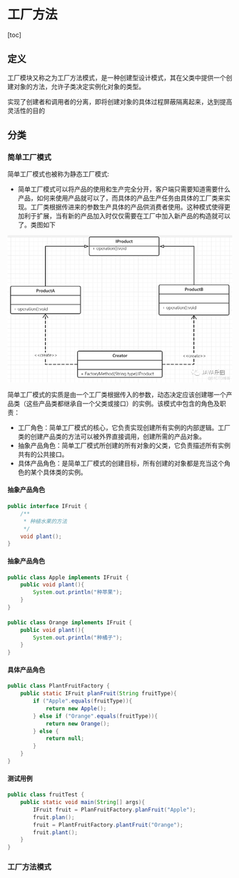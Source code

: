 # 工厂方法

[toc]

## 定义

工厂模块又称之为工厂方法模式，是一种创建型设计模式，其在父类中提供一个创建对象的方法，允许子类决定实例化对象的类型。

实现了创建者和调用者的分离，即将创建对象的具体过程屏蔽隔离起来，达到提高灵活性的目的



## 分类

### 简单工厂模式

简单工厂模式也被称为静态工厂模式:

- 简单工厂模式可以将产品的使用和生产完全分开，客户端只需要知道需要什么产品，如何来使用产品就可以了，而具体的产品生产任务由具体的工厂类来实现。工厂类根据传进来的参数生产具体的产品供消费者使用。这种模式使得更加利于扩展，当有新的产品加入时仅仅需要在工厂中加入新产品的构造就可以了。类图如下

![简单工厂模式](..\resource\images\简单工厂模式.png)

简单工厂模式的实质是由一个工厂类根据传入的参数，动态决定应该创建哪一个产品类（这些产品类都继承自一个父类或接口）的实例。该模式中包含的角色及职责：

- 工厂角色：简单工厂模式的核心，它负责实现创建所有实例的内部逻辑。工厂类的创建产品类的方法可以被外界直接调用，创建所需的产品对象。
- 抽象产品角色：简单工厂模式所创建的所有对象的父类，它负责描述所有实例共有的公共接口。
- 具体产品角色：是简单工厂模式的创建目标，所有创建的对象都是充当这个角色的某个具体类的实例。

#### 抽象产品角色

```java
public interface IFruit {
    /**
     * 种植水果的方法
     */
    void plant();
}
```

#### 抽象产品角色

```java
public class Apple implements IFruit {
    public void plant(){
        System.out.println("种苹果");
    }
}

public class Orange implements IFruit {
    public void plant(){
        System.out.println("种橘子");
    }
}
```

#### 具体产品角色

```java
public class PlantFruitFactory {
    public static IFruit planFruit(String fruitType){
        if ("Apple".equals(fruitType)){
            return new Apple();
        } else if ("Orange".equals(fruitType)){
            return new Orange();
        } else {
            return null;
        }
    }
}
```

####  测试用例

```java
public class fruitTest {
    public static void main(String[] args){
        IFruit fruit = PlanFruitFactory.planFruit("Apple");
        fruit.plan();
        fruit = PlantFruitFactory.plantFruit("Orange");
        fruit.plant();
    }
}
```

### 工厂方法模式

